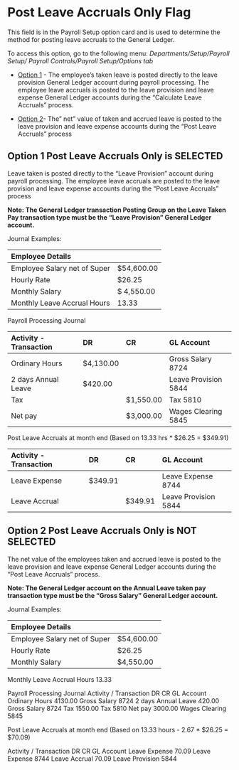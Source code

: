 # Post Leave Accruals Only Flag

This field is in the Payroll Setup  option card and is used to determine the method for posting leave accruals to the General Ledger.

To access this option, go to the following menu:  *Departments/Setup/Payroll Setup/ Payroll Controls/Payroll Setup/Options tab*

* [Option 1](#option-1-post-leave-accruals-only-is-selected) - The employee’s taken leave is posted directly to the leave provision General Ledger account during payroll processing.  The employee leave accruals is posted to the leave provision and leave expense General Ledger accounts during the “Calculate Leave Accruals” process. 

* [Option 2](#option-2-post-leave-accruals-only-is-not-selected)- The” net” value of taken and accrued leave is posted to the leave provision and leave expense accounts during the “Post Leave Accruals” process

## Option 1 Post Leave Accruals Only is SELECTED 

Leave taken is posted directly to the “Leave Provision” account during payroll processing.  The employee leave accruals are posted to the leave provision and leave expense accounts during the “Post Leave Accruals” process

**Note: The General Ledger transaction Posting Group on the Leave Taken Pay transaction type must be the “Leave Provision” General Ledger account.**

Journal Examples:

|Employee Details||
|:---------------------------|:-------------------------|
|Employee Salary net of Super| $54,600.00
|Hourly Rate| $26.25
|Monthly Salary|$ 4,550.00
|Monthly Leave Accrual Hours|13.33

Payroll Processing Journal

|Activity -  Transaction|DR|CR|GL Account|
|:--------------------------|:---------|:----------|:-----------------|
|Ordinary Hours|$4,130.00||Gross Salary 8724|
|2 days Annual Leave|$420.00||Leave Provision 5844|
|Tax||$1,550.00|Tax 5810|
|Net pay||$3,000.00|Wages Clearing 5845|

Post Leave Accruals at month end    (Based on 13.33 hrs * $26.25 = $349.91) 

|Activity -  Transaction|DR|CR|GL Account|
|:--------------------------|:---------|:----------|:-----------------|
|Leave Expense|$349.91||Leave Expense 8744|
|Leave Accrual||$349.91|Leave Provision 5844

## Option 2 Post Leave Accruals Only is NOT SELECTED 

The net value of the employees taken and accrued leave is posted to the leave provision and leave expense General Ledger accounts during the “Post Leave Accruals” process. 

**Note: The General Ledger account on the Annual Leave taken pay transaction type must be the “Gross Salary” General Ledger account.**

Journal Examples:

|Employee Details||
|:---------------------------|:-------------------------|
|Employee Salary net of Super|$54,600.00|
|Hourly Rate|$26.25|
|Monthly Salary|$4,550.00|
          
  Monthly Leave Accrual Hours      13.33

Payroll Processing Journal
Activity / Transaction	DR	CR	GL Account
Ordinary Hours	4130.00		Gross Salary 8724
2 days Annual Leave	  420.00		Gross Salary 8724
Tax		1550.00	Tax 5810
Net pay		3000.00	Wages Clearing 5845

Post Leave Accruals at month end    (Based on 13.33 hours - 2.67 * $26.25 = $70.09)      

Activity / Transaction	DR	CR	GL Account
Leave Expense	70.09		Leave Expense 8744
Leave Accrual		70.09	Leave Provision 5844
